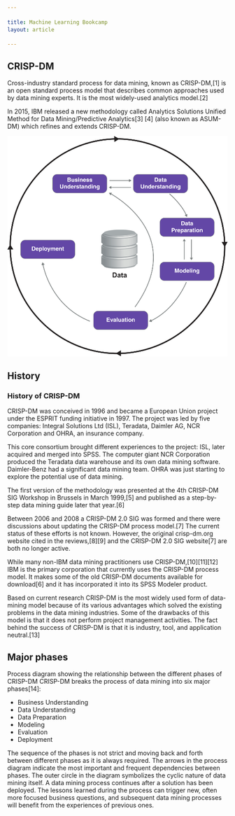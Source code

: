 ```yaml
---

title: Machine Learning Bookcamp
layout: article

---
```


## CRISP-DM

Cross-industry standard process for data mining, known as CRISP-DM,[1] is an open standard process model that describes common approaches used by data mining experts. It is the most widely-used analytics model.[2]

In 2015, IBM released a new methodology called Analytics Solutions Unified Method for Data Mining/Predictive Analytics[3] [4] (also known as ASUM-DM) which refines and extends CRISP-DM.

<img class="img-fluid" src="img/crisp-dm/crisp_dm.svg">

## History
### History of CRISP-DM

CRISP-DM was conceived in 1996 and became a European Union project under the ESPRIT funding initiative in 1997. The project was led by five companies: Integral Solutions Ltd (ISL), Teradata, Daimler AG, NCR Corporation and OHRA, an insurance company.

This core consortium brought different experiences to the project: ISL, later acquired and merged into SPSS. The computer giant NCR Corporation produced the Teradata data warehouse and its own data mining software. Daimler-Benz had a significant data mining team. OHRA was just starting to explore the potential use of data mining.

The first version of the methodology was presented at the 4th CRISP-DM SIG Workshop in Brussels in March 1999,[5] and published as a step-by-step data mining guide later that year.[6]

Between 2006 and 2008 a CRISP-DM 2.0 SIG was formed and there were discussions about updating the CRISP-DM process model.[7] The current status of these efforts is not known. However, the original crisp-dm.org website cited in the reviews,[8][9] and the CRISP-DM 2.0 SIG website[7] are both no longer active.

While many non-IBM data mining practitioners use CRISP-DM,[10][11][12] IBM is the primary corporation that currently uses the CRISP-DM process model. It makes some of the old CRISP-DM documents available for download[6] and it has incorporated it into its SPSS Modeler product.

Based on current research CRISP-DM is the most widely used form of data-mining model because of its various advantages which solved the existing problems in the data mining industries. Some of the drawbacks of this model is that it does not perform project management activities. The fact behind the success of CRISP-DM is that it is industry, tool, and application neutral.[13]

## Major phases

Process diagram showing the relationship between the different phases of CRISP-DM
CRISP-DM breaks the process of data mining into six major phases[14]:

* Business Understanding
* Data Understanding
* Data Preparation
* Modeling
* Evaluation
* Deployment

The sequence of the phases is not strict and moving back and forth between different phases as it is always required. The arrows in the process diagram indicate the most important and frequent dependencies between phases. The outer circle in the diagram symbolizes the cyclic nature of data mining itself. A data mining process continues after a solution has been deployed. The lessons learned during the process can trigger new, often more focused business questions, and subsequent data mining processes will benefit from the experiences of previous ones.

